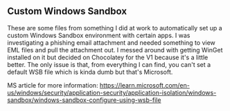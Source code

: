 ## Custom Windows Sandbox

These are some files from something I did at work to automatically set up a custom Windows Sandbox environment with certain apps. I was investigating a phishing email attachment and needed something to view EML files and pull the attachment out. I messed around with getting WinGet installed on it but decided on Chocolatey for the V1 because it's a little better. The only issue is that, from everything I can find, you can't set a default WSB file which is kinda dumb but that's Microsoft.


MS article for more information: https://learn.microsoft.com/en-us/windows/security/application-security/application-isolation/windows-sandbox/windows-sandbox-configure-using-wsb-file